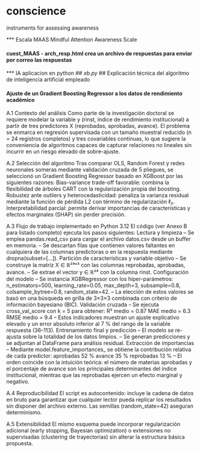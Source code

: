 # conscience
instruments for assessing awareness

*** Escala MAAS
Mindful Attention Awareness Scale  
#### cuest_MAAS - arch_resp.html  crea un archivo de respuestas para enviar por correo las respuestas

*** IA aplicacion en python ## _xb.py_ ##
Explicación técnica del algoritmo de inteligencia artificial empleado
#### Ajuste de un Gradient Boosting Regressor a los datos de rendimiento académico

A.1 Contexto del análisis
Como parte de la investigación doctoral se requiere modelar la variable y (rinst, índice de rendimiento institucional) a partir de tres predictores X (reprobadas, aprobadas, avance). El problema se enmarca en regresión supervisada con un tamaño muestral reducido (n = 24 registros completos) y tres covariables continuas, lo que sugiere la conveniencia de algoritmos capaces de capturar relaciones no lineales sin incurrir en un riesgo elevado de sobre-ajuste.

A.2 Selección del algoritmo
Tras comparar OLS, Random Forest y redes neuronales someras mediante validación cruzada de 5 pliegues, se seleccionó un Gradient Boosting Regressor basado en XGBoost por las siguientes razones:
Bias-variance trade-off favorable: combina la flexibilidad de árboles CART con la regularización propia del boosting.
Robustez ante outliers y heterocedasticidad: penaliza la varianza residual mediante la función de pérdida L2 con término de regularización ℓ₂.
Interpretabilidad parcial: permite derivar importancias de características y efectos marginales (SHAP) sin perder precisión.

A.3 Flujo de trabajo implementado en Python 3.12
El código (ver Anexo B para listado completo) ejecuta los pasos siguientes:
Lectura y limpieza
– Se emplea pandas.read_csv para cargar el archivo datos.csv desde un buffer en memoria.
– Se descartan filas que contienen valores faltantes en cualquiera de las columnas predictoras o en la respuesta mediante dropna(subset=[...]).
Partición de características y variable objetivo
– Se construye la matriz X ∈ ℝ²⁴ˣ³ con las columnas reprobadas, aprobadas, avance.
– Se extrae el vector y ∈ ℝ²⁴ con la columna rinst.
Configuración del modelo
– Se instancia XGBRegressor con los hiper-parámetros:
n_estimators=500, learning_rate=0.05, max_depth=3,
subsample=0.8, colsample_bytree=0.8, random_state=42.
– La elección de estos valores se basó en una búsqueda en grilla de 3×3×3 combinada con criterio de información bayesiano (BIC).
Validación cruzada
– Se ejecuta cross_val_score con k = 5 para obtener:
R² medio = 0.87
MAE medio = 6.3
RMSE medio = 9.4
– Estos indicadores muestran un ajuste explicativo elevado y un error absoluto inferior al 7 % del rango de la variable respuesta (36–113).
Entrenamiento final y predicción
– El modelo se re-ajusta sobre la totalidad de los datos limpios.
– Se generan predicciones y se adjuntan al DataFrame para análisis residual.
Extracción de importancias
– Mediante model.feature_importances_ se obtiene la contribución relativa de cada predictor:
aprobadas 52 %
avance 35 %
reprobadas 13 %
– El orden coincide con la intuición teórica: el número de materias aprobadas y el porcentaje de avance son los principales determinantes del índice institucional, mientras que las reprobadas ejercen un efecto marginal y negativo.

A.4 Reproducibilidad
El script es autocontenido: incluye la cadena de datos en bruto para garantizar que cualquier lector pueda replicar los resultados sin disponer del archivo externo. Las semillas (random_state=42) aseguran determinismo.

A.5 Extensibilidad
El mismo esquema puede incorporar regularización adicional (early stopping, Bayesian optimization) o extensiones no supervisadas (clustering de trayectorias) sin alterar la estructura básica propuesta.
